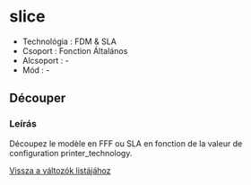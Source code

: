 # slice

* Technológia : FDM & SLA
* Csoport : Fonction Általános
* Alcsoport : -
* Mód : -

## Découper

### Leírás

Découpez le modèle en FFF ou SLA en fonction de la valeur de configuration printer\_technology.

[Vissza a változók listájához](variable_list.md)

